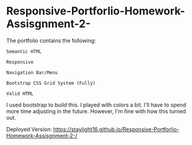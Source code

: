 # Responsive-Portforlio-Homework-Assisgnment-2-

The portfolio contains the following: 

    Semantic HTML
    
    Responsive
    
    Navigation Bar/Menu
    
    Bootstrap CSS Grid System (Fully)

    Valid HTML
 
 I used bootstrap to build this. I played with colors a bit. I'll have to spend more time adjusting in the future. However, I'm fine with how this turned out. 
 
 Deployed Version: https://staylight16.github.io/Responsive-Portforlio-Homework-Assisgnment-2-/ 
